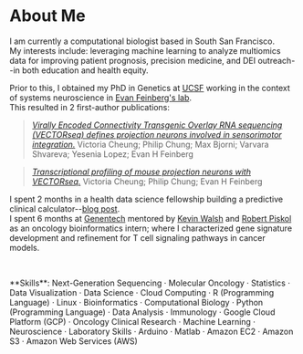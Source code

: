 # About Me

I am currently a computational biologist based in South San Francisco.<br>
My interests include: leveraging machine learning to analyze multiomics data for improving patient prognosis, precision medicine, and DEI outreach--in both education and health equity.<br>

Prior to this, I obtained my PhD in Genetics at [UCSF](https://tetrad.ucsf.edu/) working in the context of systems neuroscience in [Evan Feinberg's lab](http://www.evanfeinberglab.com/).<br> 
This resulted in 2 first-author publications:<br>

> [*Virally Encoded Connectivity Transgenic Overlay RNA sequencing (VECTORseq) defines projection neurons involved in sensorimotor integration.*](https://doi.org/10.1016/j.celrep.2021.110131) Victoria Cheung; Philip Chung; Max Bjorni; Varvara Shvareva; Yesenia Lopez; Evan H Feinberg<br>

> [*Transcriptional profiling of mouse projection neurons with VECTORseq.*](https://doi.org/10.1016/j.xpro.2022.101625) Victoria Cheung; Philip Chung; Evan H Feinberg<br>

I spent 2 months in a health data science fellowship building a predictive clinical calculator--[blog post](https://towardsdatascience.com/predicting-acute-kidney-injury-in-hospitalized-patients-53ca07525e67?gi=619e89828b8e).<br>
I spent 6 months at [Genentech](https://www.gene.com/) mentored by [Kevin Walsh](https://www.researchgate.net/profile/Kevin-Walsh-3) and [Robert Piskol](https://scholar.google.com/citations?user=4dgMpSAAAAAJ&hl=en) as an oncology bioinformatics intern; where I characterized gene signature development and refinement for T cell signaling pathways in cancer models.

<p>&nbsp;</p>
**Skills**: Next-Generation Sequencing · Molecular Oncology · Statistics · Data Visualization · Data Science · Cloud Computing · R (Programming Language) · Linux · Bioinformatics · Computational Biology · Python (Programming Language) · Data Analysis · Immunology · Google Cloud Platform (GCP) · Oncology Clinical Research · Machine Learning · Neuroscience · Laboratory Skills · Arduino · Matlab · Amazon EC2 · Amazon S3 · Amazon Web Services (AWS)
